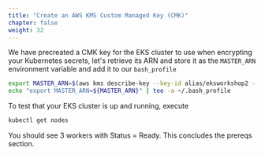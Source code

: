 ```yaml
---
title: "Create an AWS KMS Custom Managed Key (CMK)"
chapter: false
weight: 32
---
```




We have precreated a CMK key for the EKS cluster to use when encrypting your Kubernetes secrets, let's retrieve its ARN and store it as the `MASTER_ARN` environment variable and add it to our `bash_profile`
```bash
export MASTER_ARN=$(aws kms describe-key --key-id alias/eksworkshop2 --query KeyMetadata.Arn --output text)
echo "export MASTER_ARN=${MASTER_ARN}" | tee -a ~/.bash_profile
```

To test that your EKS cluster is up and running, execute
```bash
kubectl get nodes
```

You should see 3 workers with Status = Ready. This concludes the prereqs section.

